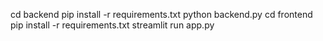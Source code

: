 cd backend
pip install -r requirements.txt
python backend.py
cd frontend
pip install -r requirements.txt
streamlit run app.py
